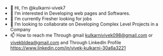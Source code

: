 - 👋 Hi, I’m @kulkarni-vivek7
- 👀 I’m interested in Developing web pages and Softwares.
- 🌱 I’m currently Fresher looking for jobs
- 💞️ I’m looking to collaborate on Developing Complex Level Projects in a Company
- 📫 How to reach me Through gmail kulkarnivivek098@gmail.com or vivekbldea@gmail.com 
and Through LinkedIn Profile  https://www.linkedin.com/in/vivek-kulkarni-30a6a3221
<!---
kulkarni-vivek7/kulkarni-vivek7 is a ✨ special ✨ repository because its `README.md` (this file) appears on your GitHub profile.
You can click the Preview link to take a look at your changes.
--->
